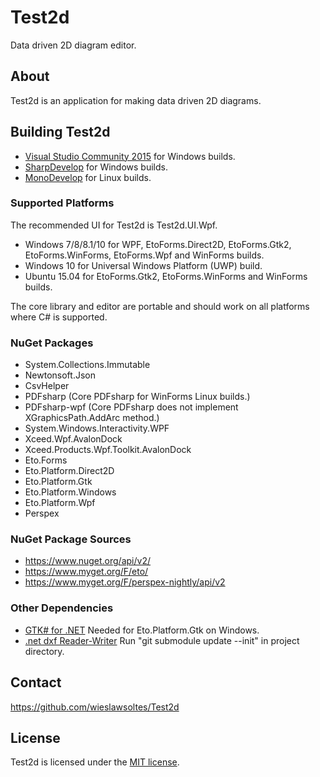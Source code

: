 # Test2d

Data driven 2D diagram editor.

## About

Test2d is an application for making data driven 2D diagrams.

## Building Test2d

* [Visual Studio Community 2015](https://www.visualstudio.com/en-us/products/visual-studio-community-vs.aspx) for Windows builds.
* [SharpDevelop](http://www.icsharpcode.net/OpenSource/SD/Download/#SharpDevelop5x) for Windows builds.
* [MonoDevelop](http://www.monodevelop.com/) for Linux builds.

### Supported Platforms

The recommended UI for Test2d is Test2d.UI.Wpf.

* Windows 7/8/8.1/10 for WPF, EtoForms.Direct2D, EtoForms.Gtk2, EtoForms.WinForms, EtoForms.Wpf and WinForms builds.
* Windows 10 for Universal Windows Platform (UWP) build.
* Ubuntu 15.04 for EtoForms.Gtk2, EtoForms.WinForms and WinForms builds.

The core library and editor are portable and should work on all platforms where C# is supported.

### NuGet Packages

* System.Collections.Immutable
* Newtonsoft.Json
* CsvHelper
* PDFsharp (Core PDFsharp for WinForms Linux builds.)
* PDFsharp-wpf (Core PDFsharp does not implement XGraphicsPath.AddArc method.)
* System.Windows.Interactivity.WPF
* Xceed.Wpf.AvalonDock
* Xceed.Products.Wpf.Toolkit.AvalonDock
* Eto.Forms
* Eto.Platform.Direct2D
* Eto.Platform.Gtk
* Eto.Platform.Windows
* Eto.Platform.Wpf
* Perspex

### NuGet Package Sources

* https://www.nuget.org/api/v2/
* https://www.myget.org/F/eto/
* https://www.myget.org/F/perspex-nightly/api/v2

### Other Dependencies

* [GTK# for .NET](http://www.mono-project.com/download/#download-win) Needed for Eto.Platform.Gtk on Windows.
* [.net dxf Reader-Writer](http://netdxf.codeplex.com/) Run "git submodule update --init" in project directory.

## Contact

https://github.com/wieslawsoltes/Test2d

## License

Test2d is licensed under the [MIT license](LICENSE.TXT).
